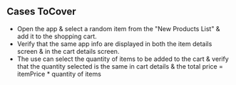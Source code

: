 ## Cases ToCover
- Open the app & select a random item from the "New Products List" & add it to the shopping cart.
- Verify that the same app info are displayed in both the item details screen & in the cart details screen.
- The use can select the quantity of items to be added to the cart & verify that the quantity selected is the same in cart details & the total price = itemPrice * quantity of items
